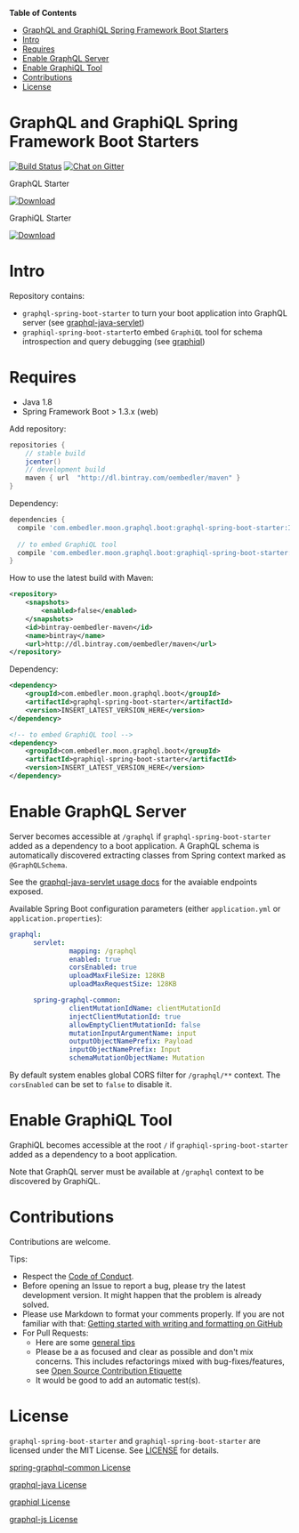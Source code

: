 <!-- START doctoc generated TOC please keep comment here to allow auto update -->
<!-- DON'T EDIT THIS SECTION, INSTEAD RE-RUN doctoc TO UPDATE -->
**Table of Contents**

- [GraphQL and GraphiQL Spring Framework Boot Starters](#graphql-and-graphiql-spring-framework-boot-starters)
- [Intro](#intro)
- [Requires](#requires)
- [Enable GraphQL Server](#enable-graphql-server)
- [Enable GraphiQL Tool](#enable-graphiql-tool)
- [Contributions](#contributions)
- [License](#license)

<!-- END doctoc generated TOC please keep comment here to allow auto update -->

# GraphQL and GraphiQL Spring Framework Boot Starters
[![Build Status](https://travis-ci.org/graphql-java/graphql-spring-boot.svg?branch=master)](https://travis-ci.org/graphql-java/graphql-spring-boot)
[![Chat on Gitter](https://badges.gitter.im/Join%20Chat.svg)](https://gitter.im/graphql-java/graphql-java)

GraphQL Starter 

[ ![Download](https://api.bintray.com/packages/graphql-java/maven/graphql-spring-boot-starter/images/download.svg) ](https://bintray.com/graphql-java/maven/graphql-spring-boot-starter/_latestVersion)

GraphiQL Starter 

[ ![Download](https://api.bintray.com/packages/graphql-java/maven/graphiql-spring-boot-starter/images/download.svg) ](https://bintray.com/graphql-java/maven/graphiql-spring-boot-starter/_latestVersion)

# Intro

Repository contains:

* `graphql-spring-boot-starter` to turn your boot application into GraphQL server (see [graphql-java-servlet](https://github.com/graphql-java/graphql-java-servlet))
* `graphiql-spring-boot-starter`to embed `GraphiQL` tool for schema introspection and query debugging (see [graphiql](https://github.com/graphql/graphiql))

# Requires

  * Java 1.8
  * Spring Framework Boot > 1.3.x (web)  

Add repository:

```gradle
repositories {
    // stable build
    jcenter()
    // development build
    maven { url  "http://dl.bintray.com/oembedler/maven" }
}
```

Dependency:

```gradle
dependencies {
  compile 'com.embedler.moon.graphql.boot:graphql-spring-boot-starter:INSERT_LATEST_VERSION_HERE'
  
  // to embed GraphiQL tool
  compile 'com.embedler.moon.graphql.boot:graphiql-spring-boot-starter:INSERT_LATEST_VERSION_HERE'
}
```

How to use the latest build with Maven:

```xml
<repository>
    <snapshots>
        <enabled>false</enabled>
    </snapshots>
    <id>bintray-oembedler-maven</id>
    <name>bintray</name>
    <url>http://dl.bintray.com/oembedler/maven</url>
</repository>
```

Dependency:

```xml
<dependency>
    <groupId>com.embedler.moon.graphql.boot</groupId>
    <artifactId>graphql-spring-boot-starter</artifactId>
    <version>INSERT_LATEST_VERSION_HERE</version>
</dependency>

<!-- to embed GraphiQL tool -->
<dependency>
    <groupId>com.embedler.moon.graphql.boot</groupId>
    <artifactId>graphiql-spring-boot-starter</artifactId>
    <version>INSERT_LATEST_VERSION_HERE</version>
</dependency>
```


# Enable GraphQL Server

Server becomes accessible at `/graphql` if `graphql-spring-boot-starter` added as a dependency to a boot application.
A GraphQL schema is automatically discovered extracting classes from Spring context marked as `@GraphQLSchema`.

See the [graphql-java-servlet usage docs](https://github.com/graphql-java/graphql-java-servlet#usage) for the avaiable endpoints exposed.

Available Spring Boot configuration parameters (either `application.yml` or `application.properties`):

```yaml
graphql:
      servlet:
               mapping: /graphql
               enabled: true
               corsEnabled: true
               uploadMaxFileSize: 128KB
               uploadMaxRequestSize: 128KB

      spring-graphql-common:
               clientMutationIdName: clientMutationId
               injectClientMutationId: true
               allowEmptyClientMutationId: false
               mutationInputArgumentName: input
               outputObjectNamePrefix: Payload
               inputObjectNamePrefix: Input
               schemaMutationObjectName: Mutation
```

By default system enables global CORS filter for `/graphql/**` context.
The `corsEnabled` can be set to `false` to disable it.

# Enable GraphiQL Tool

GraphiQL becomes accessible at the root `/` if `graphiql-spring-boot-starter` added as a dependency to a boot application.

Note that GraphQL server must be available at `/graphql` context to be discovered by GraphiQL.

# Contributions

Contributions are welcome.

Tips:

- Respect the [Code of Conduct](http://contributor-covenant.org/version/1/3/0/).
- Before opening an Issue to report a bug, please try the latest development version. 
It might happen that the problem is already solved.
- Please use  Markdown to format your comments properly. 
If you are not familiar with that: [Getting started with writing and formatting on GitHub](https://help.github.com/articles/getting-started-with-writing-and-formatting-on-github/)
- For Pull Requests:
  - Here are some [general tips](https://github.com/blog/1943-how-to-write-the-perfect-pull-request)
  - Please be a as focused and clear as possible and don't mix concerns. 
    This includes refactorings mixed with bug-fixes/features, see [Open Source Contribution Etiquette](http://tirania.org/blog/archive/2010/Dec-31.html) 
  - It would be good to add an automatic test(s). 
  

# License

`graphql-spring-boot-starter` and `graphiql-spring-boot-starter` are licensed under the MIT License. See [LICENSE](LICENSE.md) for details.

[spring-graphql-common License](https://github.com/oembedler/spring-graphql-common/blob/master/LICENSE.md)

[graphql-java License](https://github.com/andimarek/graphql-java/blob/master/LICENSE.md)

[graphiql License](https://github.com/graphql/graphiql/blob/master/LICENSE)

[graphql-js License](https://github.com/graphql/graphql-js/blob/master/LICENSE)
